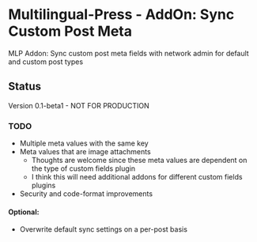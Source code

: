 # Multilingual-Press - AddOn: Sync Custom Post Meta
MLP Addon: Sync custom post meta fields with network admin for default and custom post types

## Status

Version 0.1-beta1 - NOT FOR PRODUCTION

### TODO

- Multiple meta values with the same key
- Meta values that are image attachments 
  - Thoughts are welcome since these meta values are dependent on the type of custom fields plugin
  - I think this will need additional addons for different custom fields plugins
- Security and code-format improvements

#### Optional:
- Overwrite default sync settings on a per-post basis
